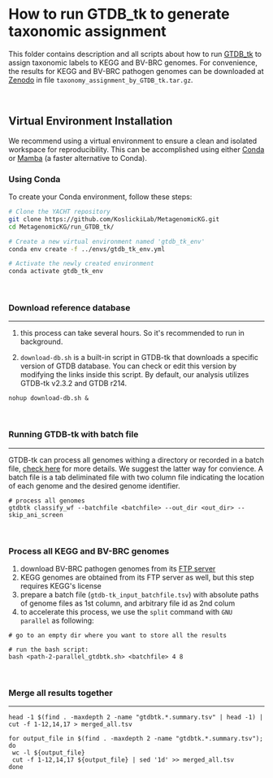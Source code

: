 # How to run GTDB_tk to generate taxonomic assignment
This folder contains description and all scripts about how to run [GTDB_tk](https://github.com/Ecogenomics/GTDBTk) to assign taxonomic labels to KEGG and BV-BRC genomes. For convenience, the results for KEGG and BV-BRC pathogen genomes can be downloaded at [Zenodo](https://zenodo.org/records/10806617) in file `taxonomy_assignment_by_GTDB_tk.tar.gz`.

</br>

## Virtual Environment Installation

We recommend using a virtual environment to ensure a clean and isolated workspace for reproducibility. This can be accomplished using either [Conda](https://conda.io/projects/conda/en/latest/user-guide/install/index.html) or [Mamba](https://github.com/mamba-org/mamba) (a faster alternative to Conda).

### Using Conda
To create your Conda environment, follow these steps:

```bash
# Clone the YACHT repository
git clone https://github.com/KoslickiLab/MetagenomicKG.git
cd MetagenomicKG/run_GTDB_tk/

# Create a new virtual environment named 'gtdb_tk_env'
conda env create -f ../envs/gtdb_tk_env.yml

# Activate the newly created environment
conda activate gtdb_tk_env
```

</br>

### Download reference database

---

1. this process can take several hours. So it's recommended to run in background.

2. `download-db.sh` is a built-in script in GTDB-tk that downloads a specific version of GTDB database. You can check or edit this version by modifying the links inside this script. By default, our analysis utilizes GTDB-tk v2.3.2 and GTDB r214.

```
nohup download-db.sh & 
```

</br>

### Running GTDB-tk with batch file

---

GTDB-tk can process all genomes withing a directory or recorded in a batch file, [check here](https://ecogenomics.github.io/GTDBTk/commands/classify_wf.html) for more details. We suggest the latter way for convience. A batch file is a tab deliminated file with two column file indicating the location of each genome and the desired genome identifier.

```
# process all genomes
gtdbtk classify_wf --batchfile <batchfile> --out_dir <out_dir> --skip_ani_screen
```

</br>

### Process all KEGG and BV-BRC genomes

1. download BV-BRC pathogen genomes from its [FTP server](https://www.bv-brc.org/docs/quick_references/ftp.html)
2. KEGG genomes are obtained from its FTP server as well, but this step requires KEGG's license
3. prepare a batch file (`gtdb-tk_input_batchfile.tsv`) with absolute paths of genome files as 1st column, and arbitrary file id as 2nd colum
4. to accelerate this process, we use the `split` command with `GNU parallel` as following:

```
# go to an empty dir where you want to store all the results

# run the bash script:
bash <path-2-parallel_gtdbtk.sh> <batchfile> 4 8 
```

</br>

### Merge all results together

---

```
head -1 $(find . -maxdepth 2 -name "gtdbtk.*.summary.tsv" | head -1) | cut -f 1-12,14,17 > merged_all.tsv

for output_file in $(find . -maxdepth 2 -name "gtdbtk.*.summary.tsv"); do
 wc -l ${output_file}
 cut -f 1-12,14,17 ${output_file} | sed '1d' >> merged_all.tsv
done
```



